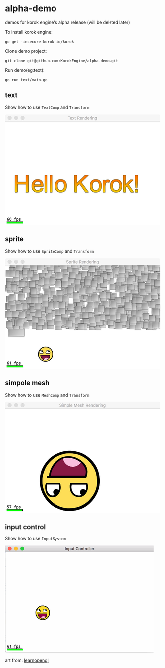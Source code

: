 # alpha-demo
demos for korok engine's alpha release (will be deleted later)

To install korok engine: 
```
go get -insecure korok.io/korok
```
Clone demo project:
```
git clone git@github.com:KorokEngine/alpha-demo.git
```
Run demo(eg:text):

```
go run text/main.go
```

## text
Show how to use `TextComp` and `Transform`

<img src="https://github.com/KorokEngine/alpha-demo/blob/master/images/alpha_text.jpeg" width="500">

## sprite
Show how to use `SpriteComp` and `Transform`

<img src="https://github.com/KorokEngine/alpha-demo/blob/master/images/alpha_sprite.jpeg" width="500">

## simpole mesh 
Show how to use `MeshComp` and `Transform`

<img src="https://github.com/KorokEngine/alpha-demo/blob/master/images/alpha_mesh.jpeg" width="500">

## input control

Show how to use `InputSystem`

![input](https://github.com/KorokEngine/alpha-demo/blob/master/images/alpha_input.gif)

art from: [learnopengl](https://learnopengl.com/)

